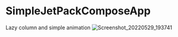 # SimpleJetPackComposeApp
Lazy column and simple animation
![Screenshot_20220529_193741](https://user-images.githubusercontent.com/45279425/170873324-17094235-5f31-4ee9-8c71-7cf8c56ebb41.png)
